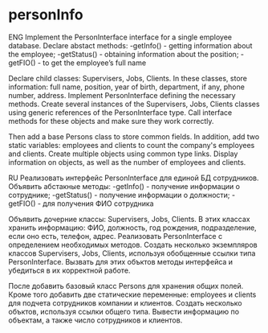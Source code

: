 # personInfo
ENG
Implement the PersonInterface interface for a single employee database.
Declare abstact methods:
-getInfo() - getting information about the employee;
-getStatus() - obtaining information about the position;
-getFIO() - to get the employee’s full name

Declare child classes: Supervisers, Jobs, Clients.
In these classes, store information: full name, position, year of birth, department, if any, phone number, address.
Implement PersonInterface defining the necessary methods.
Create several instances of the Supervisers, Jobs, Clients classes using generic references of the PersonInterface type.
Call interface methods for these objects and make sure they work correctly.

Then add a base Persons class to store common fields.
In addition, add two static variables: employees and clients to count the company's employees and clients.
Create multiple objects using common type links. Display information on objects, as well as the number of employees and clients.


RU
Реализовать интерфейс PersonInterface для единой БД сотрудников.
Объявить абстакные методы:
-getInfo() - получение информации о сотруднике;
-getStatus() - получение информации о должности;
-getFIO() - для получения ФИО сотрудника

Объявить дочерние классы: Supervisers, Jobs, Clients.
В этих классах хранить информацию: ФИО, должность, год рождения, подразделение, если оно есть, телефон, адрес.
Реализовать PersonInterface с определением необходимых методов.
Создать несколько экземпляров классов Supervisers, Jobs, Clients, используя обобщенные ссылки типа PersonInterface.
Вызвать для этих объктов методы интерфейса и убедиться в их корректной работе.

После добавить базовый класс Persons для хранения общих полей.
Кроме того добавить две статические переменные: employees и clients для подчета сотрудников компании и клиентов.
Создать несколько объктов, используя ссылки общего типа. Вывести информацию по объектам, а также число сотрудников и клиентов.
